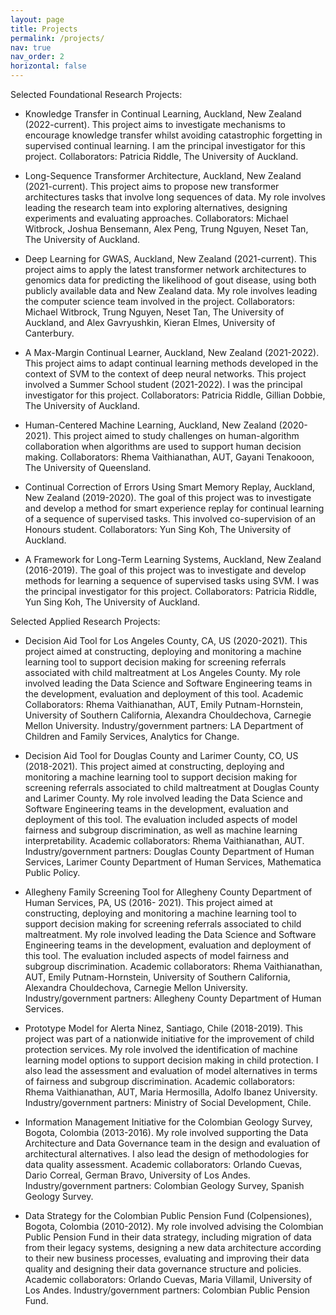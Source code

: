 ```yaml
---
layout: page
title: Projects
permalink: /projects/
nav: true
nav_order: 2
horizontal: false
---
```



Selected Foundational Research Projects:

- Knowledge Transfer in Continual Learning, Auckland, New Zealand (2022-current). This project aims to investigate mechanisms to encourage knowledge transfer whilst avoiding catastrophic forgetting in supervised continual learning. I am the principal investigator for this project. Collaborators: Patricia Riddle, The University of Auckland.

- Long-Sequence Transformer Architecture, Auckland, New Zealand (2021-current). This project aims to propose new transformer architectures tasks that involve long sequences of data. My role involves leading the research team into exploring alternatives, designing experiments and evaluating approaches.
Collaborators: Michael Witbrock, Joshua Bensemann, Alex Peng, Trung Nguyen, Neset Tan, The University of Auckland.

- Deep Learning for GWAS, Auckland, New Zealand (2021-current). This project aims to apply the latest transformer network architectures to genomics data for predicting the likelihood of gout disease, using both publicly available data and New Zealand data. My role involves leading the computer science team involved in the project. Collaborators: Michael Witbrock, Trung Nguyen, Neset Tan, The University of Auckland, and Alex Gavryushkin, Kieran Elmes, University of Canterbury.

- A Max-Margin Continual Learner, Auckland, New Zealand (2021-2022). This project aims to adapt continual learning methods developed in the context of SVM to the context of deep neural networks. This project involved a Summer School student (2021-2022). I was the principal investigator for this project. Collaborators: Patricia Riddle, Gillian Dobbie, The University of Auckland.

- Human-Centered Machine Learning, Auckland, New Zealand (2020-2021). This project aimed to study challenges on human-algorithm collaboration when algorithms are used to support human decision making. Collaborators: Rhema Vaithianathan, AUT, Gayani Tenakooon, The University of Queensland.

- Continual Correction of Errors Using Smart Memory Replay, Auckland, New Zealand (2019-2020). The goal of this project was to investigate and develop a method for smart experience replay for continual learning of a sequence of supervised tasks. This involved co-supervision of an Honours student. Collaborators: Yun Sing Koh, The University of Auckland.

- A Framework for Long-Term Learning Systems, Auckland, New Zealand (2016-2019). The goal of this project was to investigate and develop methods for learning a sequence of supervised tasks using SVM. I was the principal investigator for this project. Collaborators: Patricia Riddle, Yun Sing Koh, The University of Auckland.


Selected Applied Research Projects:

- Decision Aid Tool for Los Angeles County, CA, US (2020-2021). This project aimed at constructing, deploying and monitoring a machine learning tool to support decision making for screening referrals associated with child maltreatment at Los Angeles County. My role involved leading the Data Science and Software Engineering teams in the development, evaluation and deployment of this tool. Academic Collaborators: Rhema Vaithianathan, AUT, Emily Putnam-Hornstein, University of Southern California, Alexandra Chouldechova, Carnegie Mellon University. Industry/government partners: LA Department of Children and Family Services, Analytics for Change.

- Decision Aid Tool for Douglas County and Larimer County, CO, US (2018-2021). This project aimed at constructing, deploying and monitoring a machine learning tool to support decision making for screening referrals associated to child maltreatment at Douglas County and Larimer County. My role involved leading the Data Science and Software Engineering teams in the development, evaluation and deployment of this tool. The evaluation included aspects of model fairness and subgroup discrimination, as well as machine learning interpretability. Academic collaborators: Rhema Vaithianathan, AUT. Industry/government partners: Douglas County Department of Human Services, Larimer County Department of Human Services, Mathematica Public Policy.

- Allegheny Family Screening Tool for Allegheny County Department of Human Services, PA, US (2016- 2021). This project aimed at constructing, deploying and monitoring a machine learning tool to support decision making for screening referrals associated to child maltreatment. My role involved leading the Data Science and Software Engineering teams in the development, evaluation and deployment of this tool. The evaluation included aspects of model fairness and subgroup discrimination. Academic collaborators: Rhema Vaithianathan, AUT, Emily Putnam-Hornstein, University of Southern California, Alexandra Chouldechova, Carnegie Mellon University. Industry/government partners: Allegheny County Department of Human Services.

- Prototype Model for Alerta Ninez, Santiago, Chile (2018-2019). This project was part of a nationwide initiative for the improvement of child protection services. My role involved the identification of machine learning model options to support decision making in child protection. I also lead the assessment and evaluation of model alternatives in terms of fairness and subgroup discrimination. Academic collaborators: Rhema Vaithianathan, AUT, Maria Hermosilla, Adolfo Ibanez University. Industry/government partners: Ministry of Social Development, Chile.

- Information Management Initiative for the Colombian Geology Survey, Bogota, Colombia (2013-2016). My role involved supporting the Data Architecture and Data Governance team in the design and evaluation of architectural alternatives. I also lead the design of methodologies for data quality assessment. Academic collaborators: Orlando Cuevas, Dario Correal, German Bravo, University of Los Andes. Industry/government partners: Colombian Geology Survey, Spanish Geology Survey.

- Data Strategy for the Colombian Public Pension Fund (Colpensiones), Bogota, Colombia (2010-2012). My role involved advising the Colombian Public Pension Fund in their data strategy, including migration of data from their legacy systems, designing a new data architecture according to their new business processes, evaluating and improving their data quality and designing their data governance structure and policies. Academic collaborators: Orlando Cuevas, Maria Villamil, University of Los Andes. Industry/government partners: Colombian Public Pension Fund.



